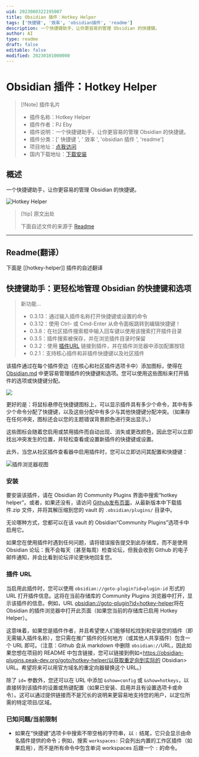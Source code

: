 ```yaml
---
uid: 2023080322195007
title: Obsidian 插件：Hotkey Helper
tags: ['快捷键', '效率', 'obsidian插件', 'readme']
description: 一个快捷键助手，让你更容易的管理 Obsidian 的快捷键。
author: AI
type: readme
draft: false
editable: false
modified: 20230101000000
---
```


# Obsidian 插件：Hotkey Helper

> [!Note] 插件名片
> - 插件名称：Hotkey Helper
> - 插件作者：PJ Eby
> - 插件说明：一个快捷键助手，让你更容易的管理 Obsidian 的快捷键。
> - 插件分类：[' 快捷键 ', ' 效率 ', 'obsidian 插件 ', 'readme']
> - 项目地址：[点我访问](https://github.com/pjeby/hotkey-helper)
> - 国内下载地址：[下载安装](https://pkmer.cn/products/plugin/pluginMarket/?hotkey-helper)

## 概述

一个快捷键助手，让你更容易的管理 Obsidian 的快捷键。

![Hotkey Helper](https://cdn.pkmer.cn/covers/hotkey-helper.png!pkmer)

> [!tip] 原文出处
>
>下面自述文件的来源于 [Readme](https://ghproxy.net/https://raw.githubusercontent.com/pjeby/hotkey-helper/master/README.md)
>

---

## Readme(翻译）

下面是 [[hotkey-helper]] 插件的自述翻译

## 快捷键助手：更轻松地管理 Obsidian 的快捷键和选项

> 新功能...
>
> * 0.3.13：通过输入插件名称打开快捷键或设置的命令
> * 0.3.12：使用 Ctrl- 或 Cmd-Enter 从命令面板跳转到编辑快捷键！
> * 0.3.8：在社区插件搜索框中输入回车键以使用该搜索打开插件目录
> * 0.3.5：插件搜索被保存，并在浏览插件目录时保留
> * 0.3.2：使用 [插件URL](#plugin-urls) 链接到插件，并在插件浏览器中添加配置按钮
> * 0.2.1：支持核心插件和非插件快捷键以及社区插件

该插件通过在每个插件旁边（在核心和社区插件选项卡中）添加图标，使得在 [Obsidian.md](https://obsidian.md) 中更容易管理插件的快捷键和选项。您可以使用这些图标来打开插件的选项或快捷键分配。

![](https://raw.githubusercontent.com/pjeby/hotkey-helper/master/hotkey-helper.gif)

更好的是：将鼠标悬停在快捷键图标上，可以显示插件具有多少个命令，其中有多少个命令分配了快捷键，以及这些分配中有多少与其他快捷键分配冲突。（如果存在任何冲突，图标还会以您的主题错误背景颜色进行突出显示。）

这些图标会随着您启用或禁用插件而自动出现、消失或更改颜色，因此您可以立即找出冲突发生的位置，并轻松查看或设置新插件的快捷键或设置。

此外，当您从社区插件查看器中启用插件时，您可以立即访问其配置和快捷键：

![插件浏览器视图](https://raw.githubusercontent.com/pjeby/hotkey-helper/master/plugin-browser.png)

### 安装

要安装该插件，请在 Obsidian 的 Community Plugins 界面中搜索“hotkey helper”。或者，如果还没有，请访问 [Github发布页面](https://github.com/pjeby/hotkey-helper/releases)，从最新版本中下载插件.zip 文件，并将其解压缩到您的 vault 的 `.obsidian/plugins/` 目录中。

无论哪种方式，您都可以在该 vault 的 Obsidian“Community Plugins”选项卡中启用它。

如果您在使用插件时遇到任何问题，请将错误报告提交到此存储库，而不是使用 Obsidian 论坛：我不会每天（甚至每周）检查论坛，但我会收到 Github 的电子邮件通知，并会比看到论坛评论更快地回复您。

### 插件 URL

当启用此插件时，您可以使用 `obsidian://goto-plugin?id=plugin-id` 形式的 URL 打开插件信息。这将在当前存储库的 Community Plugins 浏览器中打开，显示该插件的信息。例如，URL <obsidian://goto-plugin?id=hotkey-helper>将在 Obsidian 的插件浏览器中打开此页面（如果您当前的存储库已启用 Hotkey Helper）。

这意味着，如果您是插件作者，并且希望使人们能够轻松找到和安装您的插件（即无需输入插件名称），您只需在推广插件的任何地方（或其他人共享插件）包含一个 URL 即可。（注意：Github 会从 markdown 中删除 `obsidian://`URL，因此如果您想在项目的 README 中包含链接，您可以链接到例如<https://obsidian-plugins.peak-dev.org/goto/hotkey-helper/以获取重定向到实际的 Obsidian> URL。希望将来可以用官方域名的重定向器替换这个 URL。）

除了 `id=` 参数外，您还可以在 URL 中添加 `&show=config` 或 `&show=hotkeys`，以直接转到该插件的设置或热键配置（如果已安装、启用并且有设置选项卡或命令）。这可以通过提供链接而不是冗长的说明来更容易地支持您的用户，以定位所需的特定项目/区域。

### 已知问题/当前限制

* 如果在“快捷键”选项卡中搜索不带空格的字符串，以 `:` 结尾，它只会显示由命名插件提供的命令；例如，搜索 `workspaces:` 只会列出内置的工作区插件（如果启用），而不是所有命令中包含单词 workspaces 后跟一个 `:` 的命令。

